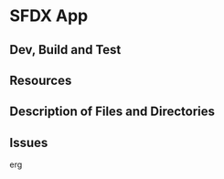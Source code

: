 # SFDX App

## Dev, Build and Test

## Resources

## Description of Files and Directories

## Issues
erg